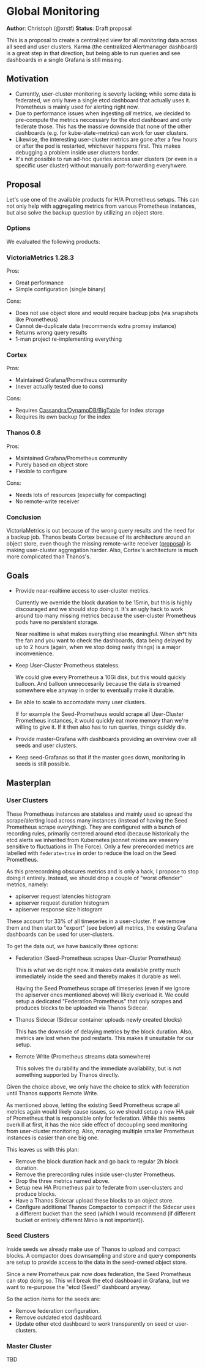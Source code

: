 # Global Monitoring

**Author**: Christoph (@xrstf)
**Status**: Draft proposal

This is a proposal to create a centralized view for all monitoring data across all seed
and user clusters. Karma (the centralized Alertmanager dashboard) is a great step in
that direction, but being able to run queries and see dashboards in a single Grafana is
still missing.

## Motivation

* Currently, user-cluster monitoring is severly lacking; while some data is federated,
  we only have a single etcd dashboard that actually uses it. Prometheus is mainly used
  for alerting right now.
* Due to performance issues when ingesting *all* metrics, we decided to pre-compute the
  metrics neccessary for the etcd dashboard and only federate those. This has the massive
  downside that none of the other dashboards (e.g. for kube-state-metrics) can work for
  user clusters.
* Likewise, the interesting user-cluster metrics are gone after a few hours or after the
  pod is restarted, whichever happens first. This makes debugging a problem inside user
  clusters harder.
* It's not possible to run ad-hoc queries across user clusters (or even in a specific
  user cluster) without manually port-forwarding everyhwere.

## Proposal

Let's use one of the available products for H/A Prometheus setups. This can not only help
with aggregating metrics from various Prometheus instances, but also solve the backup
question by utilizing an object store.

### Options

We evaluated the following products:

### VictoriaMetrics 1.28.3

Pros:

* Great performance
* Simple configuration (single binary)

Cons:

* Does not use object store and would require backup jobs (via snapshots like Prometheus)
* Cannot de-duplicate data (recommends extra promxy instance)
* Returns wrong query results
* 1-man project re-implementing everything

### Cortex

Pros:

* Maintained Grafana/Prometheus community
* (never actually tested due to cons)

Cons:

* Requires [Cassandra/DynamoDB/BigTable](https://github.com/cortexproject/cortex/blob/master/docs/architecture.md#chunk-store)
  for index storage
* Requires its own backup for the index

### Thanos 0.8

Pros:

* Maintained Grafana/Prometheus community
* Purely based on object store
* Flexible to configure

Cons:

* Needs lots of resources (especially for compacting)
* No remote-write receiver

### Conclusion

VictoriaMetrics is out because of the wrong query results and the need for a backup job.
Thanos beats Cortex because of its architecture around an object store, even though the
missing remote-write receiver ([proposal](https://thanos.io/proposals/201812_thanos-remote-receive.md/))
is making user-cluster aggregation harder. Also, Cortex's architecture is much more
complicated than Thanos's.

## Goals

* Provide near-realtime access to user-cluster metrics.

  Currently we override the block duration to be 15min, but this is highly discouraged
  and we should stop doing it. It's an ugly hack to work around too many missing metrics
  because the user-cluster Prometheus pods have no persistent storage.

  Near realtime is what makes everything else meaningful. When sh*t hits the fan and
  you want to check the dashboards, data being delayed by up to 2 hours (again, when we
  stop doing nasty things) is a major inconvenience.

* Keep User-Cluster Prometheus stateless.

  We could give every Prometheus a 10Gi disk, but this would quickly balloon. And
  balloon unneccesarily because the data is streamed somewhere else anyway in order to
  eventually make it durable.

* Be able to scale to accomodate many user clusters.

  If for example the Seed-Prometheus would scrape all User-Cluster Prometheus instances,
  it would quickly eat more memory than we're willing to give it. If it then also has to
  run queries, things quickly die.

* Provide master-Grafana with dashboards providing an overview over all seeds and user
  clusters.

* Keep seed-Grafanas so that if the master goes down, monitoring in seeds is still
  possible.

## Masterplan

### User Clusters

These Prometheus instances are stateless and mainly used so spread the scrape/alerting load
across many instances (instead of having the Seed Prometheus scrape everything). They are
configured with a bunch of recording rules, primarily centered around etcd (because
historically the etcd alerts we inherited from Kubernetes jsonnet mixins are veeeery
sensitive to fluctuations in The Force). Only a few prerecorded metrics are labelled with
`federate=true` in order to reduce the load on the Seed Prometheus.

As this prerecordning obscures metrics and is only a hack, I propose to stop doing it entirely.
Instead, we should drop a couple of "worst offender" metrics, namely:

* apiserver request latencies histogram
* apiserver request duration histogram
* apiserver response size histogram

These account for 33% of all timeseries in a user-cluster. If we remove them and then start
to "export" (see below) all metrics, the existing Grafana dashboards can be used for
user-clusters.

To get the data out, we have basically three options:

* Federation (Seed-Prometheus scrapes User-Cluster Prometheus)

  This is what we do right now. It makes data available pretty much immediately inside the
  seed and thereby makes it durable as well.

  Having the Seed Prometheus scrape *all* timeseries (even if we ignore the apiserver ones
  mentioned above) will likely overload it. We could setup a dedicated "Federation Prometheus"
  that only scrapes and produces blocks to be uploaded via Thanos Sidecar.

* Thanos Sidecar (Sidecar container uploads newly created blocks)

  This has the downside of delaying metrics by the block duration. Also, metrics are lost
  when the pod restarts. This makes it unsuitable for our setup.

* Remote Write (Prometheus streams data somewhere)

  This solves the durability and the immediate availability, but is not something supported
  by Thanos directly.

Given the choice above, we only have the choice to stick with federation until Thanos
supports Remote Write.

As mentioned above, letting the existing Seed Prometheus scrape all metrics again would
likely cause issues, so we should setup a new HA pair of Prometheus that is responsible
only for federation. While this seems overkill at first, it has the nice side effect of
decoupling seed monitoring from user-cluster monitoring. Also, managing multiple smaller
Prometheus instances is easier than one big one.

This leaves us with this plan:

* Remove the block duration hack and go back to regular 2h block duration.
* Remove the prerecording rules inside user-cluster Prometheus.
* Drop the three metrics named above.
* Setup new HA Prometheus pair to federate from user-clusters and produce blocks.
* Have a Thanos Sidecar upload these blocks to an object store.
* Configure additional Thanos Compactor to compact if the Sidecar uses a different
  bucket than the seed (which I would recommend (if different bucket or entirely
  different Minio is not important)).

### Seed Clusters

Inside seeds we already make use of Thanos to upload and compact blocks. A compactor
does downsampling and store and query components are setup to provide access to the
data in the seed-owned object store.

Since a new Prometheus pair now does federation, the Seed Prometheus can stop doing
so. This will break the etcd dashboard in Grafana, but we want to re-purpose the
"etcd (Seed)" dashboard anyway.

So the action items for the seeds are:

* Remove federation configuration.
* Remove outdated etcd dashboard.
* Update other etcd dashboard to work transparently on seed or user-clusters.

### Master Cluster

TBD
